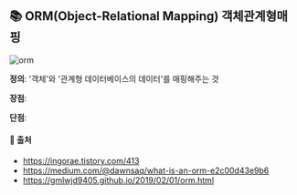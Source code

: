 ## 📚 ORM(Object-Relational Mapping) 객체관계형매핑  
![orm](https://user-images.githubusercontent.com/43839938/77511182-dcc01a80-6eb3-11ea-855d-30292e04dd58.jpg)

**정의**: '객체'와 '관계형 데이터베이스의 데이터'를 매핑해주는 것  

**장점**:  

**단점**:  




#### 📍 출처  
* https://ingorae.tistory.com/413  
* https://medium.com/@dawnsaq/what-is-an-orm-e2c00d43e9b6  
* https://gmlwjd9405.github.io/2019/02/01/orm.html  
